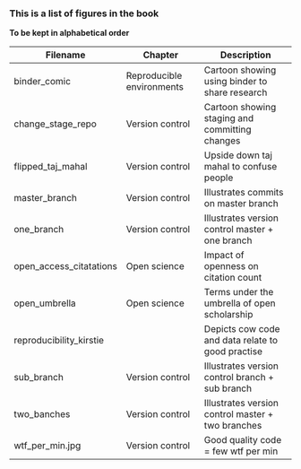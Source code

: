 ### This is a list of figures in the book

**To be kept in alphabetical order**

| Filename                   | Chapter                   | Description                                       |
| -------------------------- | ------------------------- | ------------------------------------------------- |
| binder_comic               | Reproducible environments | Cartoon showing using binder to share research    |
| change_stage_repo          | Version control           | Cartoon showing staging and committing changes    |
| flipped_taj_mahal          | Version control           | Upside down taj mahal to confuse people           |
| master_branch              | Version control           | Illustrates commits on master branch              |
| one_branch                 | Version control           | Illustrates version control master + one branch   |
| open_access_citatations    | Open science              | Impact of openness on citation count              |
| open_umbrella              | Open science              | Terms under the umbrella of open scholarship      |
| reproducibility_kirstie    |                           | Depicts cow code and data relate to good practise |
| sub_branch                 | Version control           | Illustrates version control branch + sub branch   |
| two_banches                | Version control           | Illustrates version control master + two branches |
| wtf_per_min.jpg            | Version control           | Good quality code = few wtf per min               |    
